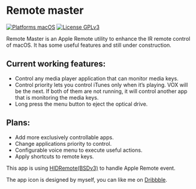 # Remote master

[![Platforms macOS](https://img.shields.io/badge/Platforms-macOS-purple.svg?style=flat)](http://www.apple.com/macos/)
[![License GPLv3](https://img.shields.io/badge/License-GPLv3-blue.svg?style=flat)](https://www.gnu.org/licenses/gpl-3.0.html)

Remote Master is an Apple Remote utility to enhance the IR remote control of macOS. It has some useful features and still under construction. 

## Current working features:

- Control any media player application that can monitor media keys.
- Control priority lets you control iTunes only when it’s playing. VOX will be the next. If both of them are not running, it will control another app that is monitoring the media keys.
- Long press the menu button to eject the optical drive.

## Plans:

- Add more exclusively controllable apps.
- Change applications priority to control.
- Configurable voice menu to execute useful actions.
- Apply shortcuts to remote keys.


This app is using [HIDRemote(BSDv3)](https://github.com/iospirit/HIDRemote) to handle Apple Remote event.

The app icon is designed by myself, you can like me on [Dribbble](https://dribbble.com/shots/14594252-Remote-Icon).
